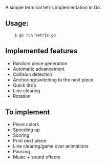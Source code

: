 A simple terminal tetris implementation in Go.

## Usage:

		$ go run tetris.go

## Implemented features

* Random piece generation
* Automatic advancement
* Collision detection
* Anchoring/switching to the next piece
* Quick drop
* Line clearing
* Rotation

## To implement

* Piece colors
* Speeding up
* Scoring
* Print next piece
* Line clearing/game over animations
* Pausing
* Music + sound effects

